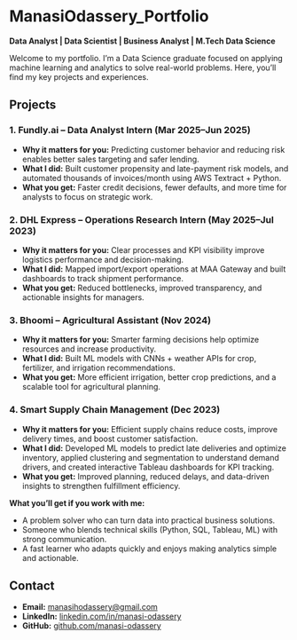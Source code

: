 # ManasiOdassery_Portfolio
**Data Analyst | Data Scientist | Business Analyst | M.Tech Data Science**  


Welcome to my portfolio.
I’m a Data Science graduate focused on applying machine learning and analytics to solve real-world problems.
Here, you’ll find my key projects and experiences.

## Projects

### 1. Fundly.ai – Data Analyst Intern (Mar 2025–Jun 2025)  
- **Why it matters for you:** Predicting customer behavior and reducing risk enables better sales targeting and safer lending.  
- **What I did:** Built customer propensity and late-payment risk models, and automated thousands of invoices/month using AWS Textract + Python.  
- **What you get:** Faster credit decisions, fewer defaults, and more time for analysts to focus on strategic work.
  
### 2. DHL Express – Operations Research Intern (May 2025–Jul 2023)  
- **Why it matters for you:** Clear processes and KPI visibility improve logistics performance and decision-making.  
- **What I did:** Mapped import/export operations at MAA Gateway and built dashboards to track shipment performance.  
- **What you get:** Reduced bottlenecks, improved transparency, and actionable insights for managers.  

### 3. Bhoomi – Agricultural Assistant (Nov 2024)  
- **Why it matters for you:** Smarter farming decisions help optimize resources and increase productivity.  
- **What I did:** Built ML models with CNNs + weather APIs for crop, fertilizer, and irrigation recommendations.  
- **What you get:** More efficient irrigation, better crop predictions, and a scalable tool for agricultural planning.

### 4. Smart Supply Chain Management (Dec 2023)  
- **Why it matters for you:** Efficient supply chains reduce costs, improve delivery times, and boost customer satisfaction.  
- **What I did:** Developed ML models to predict late deliveries and optimize inventory, applied clustering and segmentation to understand demand drivers, and created interactive Tableau dashboards for KPI tracking.  
- **What you get:** Improved planning, reduced delays, and data-driven insights to strengthen fulfillment efficiency.  

**What you’ll get if you work with me:**  
- A problem solver who can turn data into practical business solutions.  
- Someone who blends technical skills (Python, SQL, Tableau, ML) with strong communication.  
- A fast learner who adapts quickly and enjoys making analytics simple and actionable.  

## Contact  
- **Email:** manasihodassery@gmail.com  
- **LinkedIn:** [linkedin.com/in/manasi-odassery](https://linkedin.com/in/manasi-odassery)  
- **GitHub:** [github.com/manasi-odassery](https://github.com/manasi-odassery)  
